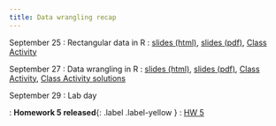 ```yaml
---
title: Data wrangling recap
---
```


September 25
: Rectangular data in R
  : [slides (html)](https://sta279-f23.github.io/slides/lecture_11.html), [slides (pdf)](https://sta279-f23.github.io/slides/lecture_11.pdf), [Class Activity](https://sta279-f23.github.io/class_activities/ca_lecture_11.html)

September 27
: Data wrangling in R
  : [slides (html)](https://sta279-f23.github.io/slides/lecture_12.html), [slides (pdf)](https://sta279-f23.github.io/slides/lecture_12.pdf), [Class Activity](https://sta279-f23.github.io/class_activities/ca_lecture_12.html), [Class Activity solutions](https://sta279-f23.github.io/class_activities/ca_lecture_12_solutions.html)
  
September 29
: Lab day

: **Homework 5 released**{: .label .label-yellow }
  : [HW 5](https://sta279-f23.github.io/homework/hw_5.html)